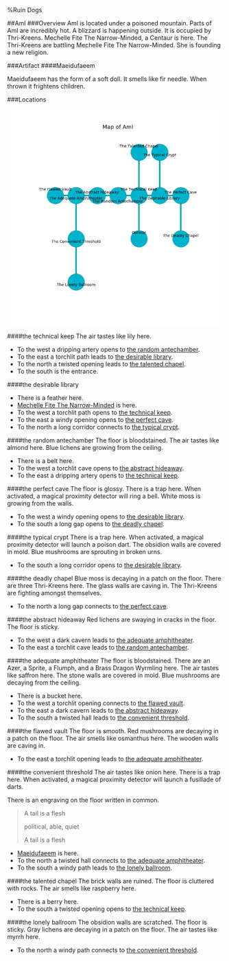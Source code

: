 %Ruin Dogs

##Aml
###Overview
Aml is located under a poisoned mountain. Parts of Aml are incredibly hot. A blizzard is happening outside. It is occupied by Thri-Kreens. <a name="Mechelle-Fite-The-Narrow-Minded"></a>Mechelle Fite The Narrow-Minded, a Centaur is here. The Thri-Kreens are battling Mechelle Fite The Narrow-Minded. She  is founding a new religion. 



###Artifact
####<a name="Maeidufaeem"></a>Maeidufaeem


Maeidufaeem has the form of a soft doll. It smells like fir needle. When thrown it frightens children. 





###Locations


![](../v2/images/Aml.png)

####<a name="the-technical-keep"></a>the technical keep
The air tastes like lily here. 



* To the west a dripping artery opens to [the random antechamber](#the-random-antechamber).
* To the east a torchlit path leads to [the desirable library](#the-desirable-library).
* To the north a twisted opening leads to [the talented chapel](#the-talented-chapel).
* To the south is the entrance.


####<a name="the-desirable-library"></a>the desirable library




* There is a feather here.
* [Mechelle Fite The Narrow-Minded](#Mechelle-Fite-The-Narrow-Minded) is here.
* To the west a torchlit path opens to [the technical keep](#the-technical-keep).
* To the east a windy opening opens to [the perfect cave](#the-perfect-cave).
* To the north a long corridor connects to [the typical crypt](#the-typical-crypt).


####<a name="the-random-antechamber"></a>the random antechamber
The floor is bloodstained. The air tastes like almond here. Blue lichens are growing from the ceiling. 



* There is a belt here.
* To the west a torchlit cave opens to [the abstract hideaway](#the-abstract-hideaway).
* To the east a dripping artery opens to [the technical keep](#the-technical-keep).


####<a name="the-perfect-cave"></a>the perfect cave
The floor is glossy. There is a trap here. When activated, a magical proximity detector will ring a bell. White moss is growing from the walls. 



* To the west a windy opening opens to [the desirable library](#the-desirable-library).
* To the south a long gap opens to [the deadly chapel](#the-deadly-chapel).


####<a name="the-typical-crypt"></a>the typical crypt
There is a trap here. When activated, a magical proximity detector will launch a poison dart. The obsidion walls are covered in mold. Blue mushrooms are sprouting in broken urns. 



* To the south a long corridor opens to [the desirable library](#the-desirable-library).


####<a name="the-deadly-chapel"></a>the deadly chapel
Blue moss is decaying in a patch on the floor. There are three Thri-Kreens here. The glass walls are caving in. The Thri-Kreens are fighting amongst themselves. 



* To the north a long gap connects to [the perfect cave](#the-perfect-cave).


####<a name="the-abstract-hideaway"></a>the abstract hideaway
Red lichens are swaying in cracks in the floor. The floor is sticky. 



* To the west a dark cavern leads to [the adequate amphitheater](#the-adequate-amphitheater).
* To the east a torchlit cave leads to [the random antechamber](#the-random-antechamber).


####<a name="the-adequate-amphitheater"></a>the adequate amphitheater
The floor is bloodstained. There are an Azer, a Sprite, a Flumph, and a Brass Dragon Wyrmling here. The air tastes like saffron here. The stone walls are covered in mold. Blue mushrooms are decaying from the ceiling. 



* There is a bucket here.
* To the west a torchlit opening connects to [the flawed vault](#the-flawed-vault).
* To the east a dark cavern leads to [the abstract hideaway](#the-abstract-hideaway).
* To the south a twisted hall leads to [the convenient threshold](#the-convenient-threshold).


####<a name="the-flawed-vault"></a>the flawed vault
The floor is smooth. Red mushrooms are decaying in a patch on the floor. The air smells like osmanthus here. The wooden walls are caving in. 



* To the east a torchlit opening leads to [the adequate amphitheater](#the-adequate-amphitheater).


####<a name="the-convenient-threshold"></a>the convenient threshold
The air tastes like onion here. There is a trap here. When activated, a magical proximity detector will launch a fusillade of darts. 

There is an engraving on the floor written in common. 

> A tail is a flesh
>
> political, able, quiet
>
> A tail is a flesh
>


* [Maeidufaeem](#Maeidufaeem) is here.
* To the north a twisted hall connects to [the adequate amphitheater](#the-adequate-amphitheater).
* To the south a windy path leads to [the lonely ballroom](#the-lonely-ballroom).


####<a name="the-talented-chapel"></a>the talented chapel
The brick walls are ruined. The floor is cluttered with rocks. The air smells like raspberry here. 



* There is a berry here.
* To the south a twisted opening opens to [the technical keep](#the-technical-keep).


####<a name="the-lonely-ballroom"></a>the lonely ballroom
The obsidion walls are scratched. The floor is sticky. Gray lichens are decaying in a patch on the floor. The air tastes like myrrh here. 



* To the north a windy path connects to [the convenient threshold](#the-convenient-threshold).


